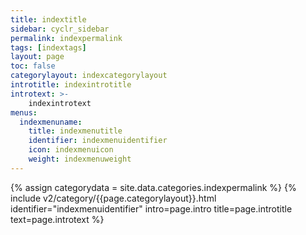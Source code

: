 ```yaml
---
title: indextitle
sidebar: cyclr_sidebar
permalink: indexpermalink
tags: [indextags]
layout: page
toc: false
categorylayout: indexcategorylayout
introtitle: indexintrotitle
introtext: >-
    indexintrotext
menus:
  indexmenuname:
    title: indexmenutitle
    identifier: indexmenuidentifier
    icon: indexmenuicon
    weight: indexmenuweight
---
```

{% assign categorydata = site.data.categories.indexpermalink %}
{% include v2/category/{{page.categorylayout}}.html identifier="indexmenuidentifier" intro=page.intro title=page.introtitle text=page.introtext %}
